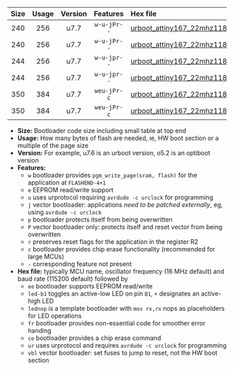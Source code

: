 |Size|Usage|Version|Features|Hex file|
|:-:|:-:|:-:|:-:|:--|
|240|256|u7.7|`w-u-jPr--`|[urboot_attiny167_22mhz1184_460800bps_led+b1_ur_vbl.hex](https://raw.githubusercontent.com/stefanrueger/urboot.hex/main/mcus/attiny167/fcpu_22mhz1184/460800_bps/urboot_attiny167_22mhz1184_460800bps_led+b1_ur_vbl.hex)|
|240|256|u7.7|`w-u-jPr--`|[urboot_attiny167_22mhz1184_460800bps_lednop_ur_vbl.hex](https://raw.githubusercontent.com/stefanrueger/urboot.hex/main/mcus/attiny167/fcpu_22mhz1184/460800_bps/urboot_attiny167_22mhz1184_460800bps_lednop_ur_vbl.hex)|
|244|256|u7.7|`w-u-jpr--`|[urboot_attiny167_22mhz1184_460800bps_led+b1_fr_ur_vbl.hex](https://raw.githubusercontent.com/stefanrueger/urboot.hex/main/mcus/attiny167/fcpu_22mhz1184/460800_bps/urboot_attiny167_22mhz1184_460800bps_led+b1_fr_ur_vbl.hex)|
|244|256|u7.7|`w-u-jpr--`|[urboot_attiny167_22mhz1184_460800bps_lednop_fr_ur_vbl.hex](https://raw.githubusercontent.com/stefanrueger/urboot.hex/main/mcus/attiny167/fcpu_22mhz1184/460800_bps/urboot_attiny167_22mhz1184_460800bps_lednop_fr_ur_vbl.hex)|
|350|384|u7.7|`weu-jPr-c`|[urboot_attiny167_22mhz1184_460800bps_ee_led+b1_fr_ce_ur_vbl.hex](https://raw.githubusercontent.com/stefanrueger/urboot.hex/main/mcus/attiny167/fcpu_22mhz1184/460800_bps/urboot_attiny167_22mhz1184_460800bps_ee_led+b1_fr_ce_ur_vbl.hex)|
|350|384|u7.7|`weu-jPr-c`|[urboot_attiny167_22mhz1184_460800bps_ee_lednop_fr_ce_ur_vbl.hex](https://raw.githubusercontent.com/stefanrueger/urboot.hex/main/mcus/attiny167/fcpu_22mhz1184/460800_bps/urboot_attiny167_22mhz1184_460800bps_ee_lednop_fr_ce_ur_vbl.hex)|

- **Size:** Bootloader code size including small table at top end
- **Usage:** How many bytes of flash are needed, ie, HW boot section or a multiple of the page size
- **Version:** For example, u7.6 is an urboot version, o5.2 is an optiboot version
- **Features:**
  + `w` bootloader provides `pgm_write_page(sram, flash)` for the application at `FLASHEND-4+1`
  + `e` EEPROM read/write support
  + `u` uses urprotocol requiring `avrdude -c urclock` for programming
  + `j` vector bootloader: applications *need to be patched externally*, eg, using `avrdude -c urclock`
  + `p` bootloader protects itself from being overwritten
  + `P` vector bootloader only: protects itself and reset vector from being overwritten
  + `r` preserves reset flags for the application in the register R2
  + `c` bootloader provides chip erase functionality (recommended for large MCUs)
  + `-` corresponding feature not present
- **Hex file:** typically MCU name, oscillator frequency (16 MHz default) and baud rate (115200 default) followed by
  + `ee` bootloader supports EEPROM read/write
  + `led-b1` toggles an active-low LED on pin `B1`, `+` designates an active-high LED
  + `lednop` is a template bootloader with `mov rx,rx` nops as placeholders for LED operations
  + `fr` bootloader provides non-essential code for smoother error handing
  + `ce` bootloader provides a chip erase command
  + `ur` uses urprotocol and requires `avrdude -c urclock` for programming
  + `vbl` vector bootloader: set fuses to jump to reset, not the HW boot section
